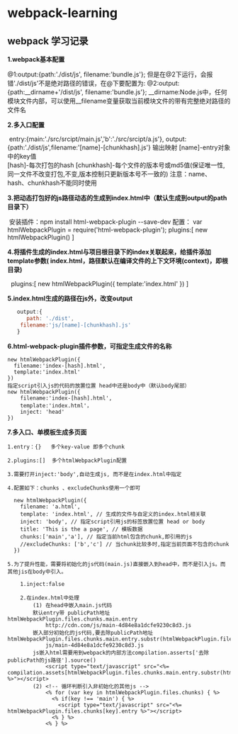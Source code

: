 # webpack-learning

webpack 学习记录
---

**1.webpack基本配置**

  @1:output:{path:'./dist/js', filename:'bundle.js'};
  但是在@2下运行，会报错'./dist/js'不是绝对路径的错误，在@下要配置为:
  @2:output:{path:__dirname+'/dist/js', filename:'bundle.js'};
  __dirname:Node.js中，任何模块文件内部，可以使用__filename变量获取当前模块文件的带有完整绝对路径的文件名

**2.多入口配置**

  entry:{main:'./src/srcipt/main.js','b':'./src/srcipt/a.js'},
  output:{path:'./dist/js',filename:'[name]-[chunkhash].js'}
  输出映射 
  	[name]-entry对象中的key值  
  	[hash]-每次打包的hash 
  	[chunkhash]-每个文件的版本号或md5值(保证唯一性,同一文件不改变打包,不变,版本控制只更新版本号不一致的) 
  	注意：name、hash、chunkhash不能同时使用 

**3.把动态打包好的js路径动态的生成到index.html中（默认生成到output的path目录下）**

  安装插件：npm install html-webpack-plugin --save-dev
  配置：
  var htmlWebpackPlugin = require('html-webpack-plugin');
  plugins:[
  	new htmlWebpackPlugin()
  ]

**4.将插件生成的index.html与项目根目录下的index关联起来，给插件添加template参数( index.html，路径默认在编译文件的上下文环境(context)，即根目录)**

   plugins:[
  	new htmlWebpackPlugin({
		template:'index.html'
	})
   ]

**5.index.html生成的路径在js外，改变output**
```js
   output:{
 	  path: './dist',
    filename:'js/[name]-[chunkhash].js'
   }
```

**6.html-webpack-plugin插件参数，可指定生成文件的名称**

	new htmlWebpackPlugin({
	  filename:'index-[hash].html',
	  template:'index.html'
	})
	指定script引入js的代码的放置位置 head中还是body中（默认body尾部）
	new htmlWebpackPlugin({
		filename:'index-[hash].html',
		template:'index.html'，
		inject: 'head'
	})

**7.多入口、单模板生成多页面**

    1.entry：{}   多个key-value 即多个chunk
    
    2.plugins:[]  多个htmlWebpackPlugin配置
    
    3.需要打开inject:'body',自动生成js, 而不是在index.html中指定
    
    4.配置如下：chunks 、excludeChunks使用一个即可
    
      new htmlWebpackPlugin({
        filename: 'a.html',
        template: 'index.html', // 生成的文件与自定义的index.html相关联
        inject: 'body', // 指定script引用js的标签放置位置 head or body
        title: 'This is the a page', // 模板数据
        chunks:['main','a'], // 指定当前html包含的chunk,即引用的js
        //excludeChunks: ['b','c'] // 当chunk比较多时,指定当前页面不包含的chunk
      })
      
    5.为了提升性能，需要将初始化的js代码(main.js)直接嵌入到head中，而不是引入js。而其他jis在body中引入。
    
        1.inject:false
	
        2.在index.html中处理
            (1) 在head中嵌入main.js代码
            默认entry带 publicPath地址 htmlWebpackPlugin.files.chunks.main.entry 
                http://cdn.com/js/main-4d84e8a1dcfe9230c8d3.js
            嵌入部分初始化的js代码,要去除publicPath地址 htmlWebpackPlugin.files.chunks.main.entry.substr(htmlWebpackPlugin.files.publicPath.length) 
                js/main-4d84e8a1dcfe9230c8d3.js
            js嵌入html需要用到webpack的内部方法compilation.asserts['去除publicPath的js路径'].source() 
                <script type="text/javascript" src="<%= compilation.assets[htmlWebpackPlugin.files.chunks.main.entry.substr(htmlWebpackPlugin.files.publicPath.length)].source() %>"></script>
            (2) <!-- 循环判断引入非初始化的其他js -->
                <% for (var key in htmlWebpackPlugin.files.chunks) { %>
                  <% if(key !== 'main') { %>
                    <script type="text/javascript" src="<%= htmlWebpackPlugin.files.chunks[key].entry %>"></script>
                  <% } %>
                <% } %>
